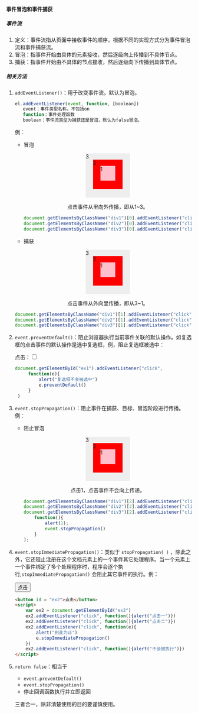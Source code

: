 #### 事件冒泡和事件捕获

<style>
.div1{
    background-color:#eee;
    width: 120px;
    height:120px;
    margin: 0 auto
}
.div2{
    background-color:red;
    width: 80px;
    height:80px;
    margin: 0 auto;
}
.div3{
    background-color:pink;
    width: 40px;
    height:40px;
    margin: 0 auto;
}
.center {
    text-align: center;
}
</style>

##### 事件流

1. 定义：事件流指从页面中接收事件的顺序，根据不同的实现方式分为事件冒泡流和事件捕获流。
2. 冒泡：指事件开始由具体的元素接收，然后逐级向上传播到不具体节点。
3. 捕获：指事件开始由不具体的节点接收，然后逐级向下传播到具体节点。

##### 相关方法

1. `addEventListener()`：用于改变事件流，默认为冒泡。

   ```javascript
   el.addEventListener(event, function, [boolean])
      event：事件类型名称，不包括on
      function：事件处理函数
      boolean：事件流类型为捕获还是冒泡，默认为false冒泡。
   ```

   例：

   - 冒泡

     <div class="one">
        <div class="div1">3
          <div class="div2">2
            <div class="div3">1
            </div>
          </div>
        </div>
        <p class="center">点击事件从里向外传播，即从1~3。</p>
     </div>

     ```javascript
     document.getElementsByClassName("div1")[0].addEventListener("click", function(){alert(3);});
     document.getElementsByClassName("div2")[0].addEventListener("click", function(){alert(2);});
     document.getElementsByClassName("div3")[0].addEventListener("click", function(){alert(1);});
     ```

   -  捕获

        <div class="one">
          <div class="div1">3
            <div class="div2">2
              <div class="div3">1
              </div>
            </div>
          </div>
        <p class="center">点击事件从外向里传播，即从3~1。</p>
        </div>

     ```javascript
     document.getElementsByClassName("div1")[1].addEventListener("click", function(){alert(3);}, true);
     document.getElementsByClassName("div2")[1].addEventListener("click", function(){alert(2);}, true);
     document.getElementsByClassName("div3")[1].addEventListener("click", function(){alert(1);}, true);
     ```

2. `event.preventDefault()`：阻止浏览器执行当前事件关联的默认操作。如复选框的点击事件的默认操作是选中复选框，例，阻止复选框被选中：

    <p>点击：<input type="checkbox" id="ex1"></p>

   ```javascript
   document.getElementById("ex1").addEventListener("click",
        function(e){
            alert("复选框不会被选中")
            e.preventDefault()
        }
    )
   ```

3. `event.stopPropagation()`：阻止事件在捕获、目标、冒泡阶段进行传播。例：

   - 阻止冒泡

     <div class="one">
         <div class="div1">3
             <div class="div2">2
                 <div class="div3">1
                 </div>
             </div>
         </div>
         <p class="center">点击1，点击事件不会向上传递。</p>
     </div>

     ```javascript
     document.getElementsByClassName("div1")[2].addEventListener("click", function(){alert(3);});
     document.getElementsByClassName("div2")[2].addEventListener("click", function(){alert(2);});
     document.getElementsByClassName("div3")[2].addEventListener("click", 
         function(){
             alert(1);
             event.stopPropagation()
         }
     );
     ```

4. `event.stopImmediatePropagation()`：类似于 `stopPropagation( )` ，除此之外，它还阻止注册在这个文档元素上的一个事件其它处理程序。当一个元素上一个事件绑定了多个处理程序时，程序会逐个执行,`stopImmediatePropagation()` 会阻止其它事件的执行。例：

    <button id="ex2">点击</button>

   ```html
   <button id = "ex2">点击</button>
   <script>
       var ex2 = document.getElementById("ex2")
       ex2.addEventListener("click", function(){alert("点击一")})
       ex2.addEventListener("click", function(){alert("点击二")})
       ex2.addEventListener("click", function(e){
           alert("到此为止")
           e.stopImmediatePropagation()
       })
       ex2.addEventListener("click", function(){alert("不会被执行")})
   </script>
   ```

5. `return false`：相当于

   - `event.preventDefault()`
   - `event.stopPropagation()`
   - 停止回调函数执行并立即返回

   三者合一，除非清楚使用的目的要谨慎使用。

<script>
document.getElementsByClassName("div1")[0].addEventListener("click", function(){alert(3);});
document.getElementsByClassName("div2")[0].addEventListener("click", function(){alert(2);});
document.getElementsByClassName("div3")[0].addEventListener("click", function(){alert(1);});
document.getElementsByClassName("div1")[1].addEventListener("click", function(){alert(3);}, true);
document.getElementsByClassName("div2")[1].addEventListener("click", function(){alert(2);}, true);
document.getElementsByClassName("div3")[1].addEventListener("click", function(){alert(1);}, true);
document.getElementById("ex1").addEventListener("click",
    function(e){
        alert("复选框不会被选中")
        e.preventDefault()
    }
)
document.getElementsByClassName("div1")[2].addEventListener("click",function(){alert(3);});
document.getElementsByClassName("div2")[2].addEventListener("click",function(){alert(2);});
document.getElementsByClassName("div3")[2].addEventListener("click",
function(){alert(1);
event.stopPropagation()});
var ex2 = document.getElementById("ex2")
ex2.addEventListener("click", function(){alert("点击一")})
ex2.addEventListener("click", function(){alert("点击二")})
ex2.addEventListener("click", function(e){
    alert("到此为止")
    e.stopImmediatePropagation()
})
ex2.addEventListener("click", function(){alert("不会被执行")})
</script>
